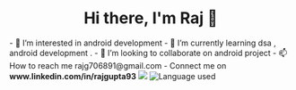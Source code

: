 <h1 align="center"> Hi there, I'm Raj 👋  </h1>
- 👀 I’m interested in android development
- 🌱 I’m currently learning dsa , android development .
- 💞️ I’m looking to collaborate on android project
- 📫 How to reach me rajg706891@gmail.com 
- Connect me on <strong>www.linkedin.com/in/rajgupta93</strong>

<!---
rajgupta93/rajgupta93 is a ✨ special ✨ repository because its `README.md` (this file) appears on your GitHub profile.
You can click the Preview link to take a look at your changes.
--->

<img src="https://github-readme-stats.vercel.app/api?username=rajgupta93&&show_icons=true&title_color=ffffff&icon_color=bb2acf&text_color=daf7dc&bg_color=151515">
<img src="https://github-readme-stats.vercel.app/api/top-langs/?username=rajgupta93&theme=dark&hide_langs_below=1" alt="Language used">
